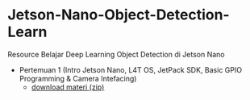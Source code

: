 # Jetson-Nano-Object-Detection-Learn
Resource Belajar Deep Learning Object Detection di Jetson Nano

- Pertemuan 1 (Intro Jetson Nano, L4T OS, JetPack SDK, Basic GPIO Programming & Camera Intefacing)
    - [download materi (zip)](/raw/main/pertemuan_1/pertemuan_1.zip)